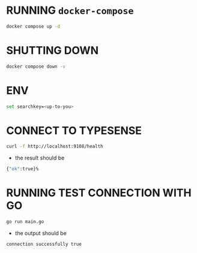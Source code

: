# RUNNING `docker-compose`
```bash
docker compose up -d
```
# SHUTTING DOWN
```bash
docker compose down -v
```
# ENV
```bash
set searchkey=<up-to-you>
```
# CONNECT TO TYPESENSE
```bash
curl -f http://localhost:9108/health
```

* the result should be 
```bash
{"ok":true}%
```
# RUNNING TEST CONNECTION WITH GO
```bash
go run main.go
```
* the output should be
```bash
connection successfully true
```